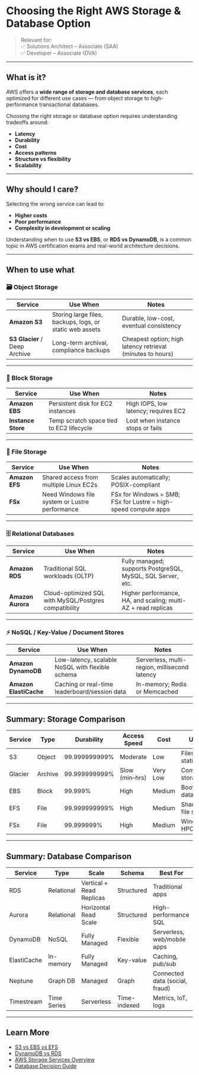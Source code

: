 # Choosing the Right AWS Storage & Database Option

> Relevant for:  
> ✅ Solutions Architect – Associate (SAA)  
> ✅ Developer – Associate (DVA)

---

## What is it?

AWS offers a **wide range of storage and database services**, each optimized for different use cases — from object storage to high-performance transactional databases.

Choosing the right storage or database option requires understanding tradeoffs around:

- **Latency**
- **Durability**
- **Cost**
- **Access patterns**
- **Structure vs flexibility**
- **Scalability**

---

## Why should I care?

Selecting the wrong service can lead to:

- **Higher costs**  
- **Poor performance**  
- **Complexity in development or scaling**  

Understanding when to use **S3 vs EBS**, or **RDS vs DynamoDB**, is a common topic in AWS certification exams and real-world architecture decisions.

---

## When to use what

### 🗃️ Object Storage

| Service | Use When | Notes |
|--------|----------|-------|
| **Amazon S3** | Storing large files, backups, logs, or static web assets | Durable, low-cost, eventual consistency |
| **S3 Glacier** / Deep Archive | Long-term archival, compliance backups | Cheapest option; high latency retrieval (minutes to hours) |

---

### 💽 Block Storage

| Service | Use When | Notes |
|--------|----------|-------|
| **Amazon EBS** | Persistent disk for EC2 instances | High IOPS, low latency; requires EC2 |
| **Instance Store** | Temp scratch space tied to EC2 lifecycle | Lost when instance stops or fails |

---

### 📁 File Storage

| Service | Use When | Notes |
|--------|----------|-------|
| **Amazon EFS** | Shared access from multiple Linux EC2s | Scales automatically; POSIX-compliant |
| **FSx** | Need Windows file system or Lustre performance | FSx for Windows = SMB; FSx for Lustre = high-speed compute apps |

---

### 🗄️ Relational Databases

| Service | Use When | Notes |
|--------|----------|-------|
| **Amazon RDS** | Traditional SQL workloads (OLTP) | Fully managed; supports PostgreSQL, MySQL, SQL Server, etc. |
| **Amazon Aurora** | Cloud-optimized SQL with MySQL/Postgres compatibility | Higher performance, HA, and scaling; multi-AZ + read replicas |

---

### ⚡ NoSQL / Key-Value / Document Stores

| Service | Use When | Notes |
|--------|----------|-------|
| **Amazon DynamoDB** | Low-latency, scalable NoSQL with flexible schema | Serverless, multi-region, millisecond latency |
| **Amazon ElastiCache** | Caching or real-time leaderboard/session data | In-memory; Redis or Memcached |

---

## Summary: Storage Comparison

| Service      | Type       | Durability | Access Speed | Cost | Use Case |
|--------------|------------|------------|---------------|------|----------|
| S3           | Object     | 99.999999999% | Moderate     | Low  | Files, backups, static sites |
| Glacier      | Archive    | 99.999999999% | Slow (min–hrs) | Very Low | Compliance storage |
| EBS          | Block      | 99.999%    | High          | Medium | Boot volumes, databases |
| EFS          | File       | 99.999999999% | High        | Medium | Shared Linux file systems |
| FSx          | File       | 99.999999% | High          | Medium | Windows/Linux HPC apps |

---

## Summary: Database Comparison

| Service      | Type     | Scale      | Schema | Best For |
|--------------|----------|------------|--------|----------|
| RDS          | Relational | Vertical + Read Replicas | Structured | Traditional apps |
| Aurora       | Relational | Horizontal Read Scale | Structured | High-performance SQL |
| DynamoDB     | NoSQL    | Fully Managed | Flexible | Serverless, web/mobile apps |
| ElastiCache  | In-memory| Fully Managed | Key-value | Caching, pub/sub |
| Neptune      | Graph DB | Managed     | Graph    | Connected data (social, fraud) |
| Timestream   | Time Series | Serverless | Time-indexed | Metrics, IoT, logs |

---

## Learn More

- [S3 vs EBS vs EFS](https://aws.amazon.com/blogs/storage/choosing-between-amazon-s3-amazon-ebs-and-amazon-efs/)
- [DynamoDB vs RDS](https://docs.aws.amazon.com/amazondynamodb/latest/developerguide/SQLtoNoSQL.html)
- [AWS Storage Services Overview](https://aws.amazon.com/products/storage/)
- [Database Decision Guide](https://aws.amazon.com/nosql/)
